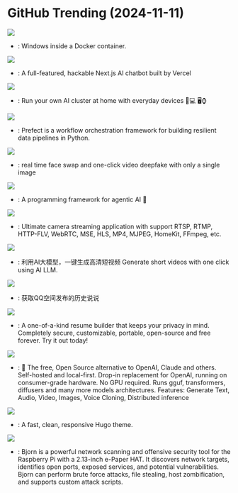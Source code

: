 # GitHub Trending (2024-11-11)

![](https://img.shields.io/badge/Shell-New%202-green?style=flat-square&logo=appveyor)
- [](https://github.comundefined): Windows inside a Docker container.

![](https://img.shields.io/badge/TypeScript-New%201-green?style=flat-square&logo=appveyor)
- [](https://github.comundefined): A full-featured, hackable Next.js AI chatbot built by Vercel

![](https://img.shields.io/badge/Python-New%20481-green?style=flat-square&logo=appveyor)
- [](https://github.comundefined): Run your own AI cluster at home with everyday devices 📱💻 🖥️⌚

![](https://img.shields.io/badge/Python-New%20198-green?style=flat-square&logo=appveyor)
- [](https://github.comundefined): Prefect is a workflow orchestration framework for building resilient data pipelines in Python.

![](https://img.shields.io/badge/Python-New%20190-green?style=flat-square&logo=appveyor)
- [](https://github.comundefined): real time face swap and one-click video deepfake with only a single image

![](https://img.shields.io/badge/Jupyter%20Notebook-New%20261-green?style=flat-square&logo=appveyor)
- [](https://github.comundefined): A programming framework for agentic AI 🤖

![](https://img.shields.io/badge/Go-New%20402-green?style=flat-square&logo=appveyor)
- [](https://github.comundefined): Ultimate camera streaming application with support RTSP, RTMP, HTTP-FLV, WebRTC, MSE, HLS, MP4, MJPEG, HomeKit, FFmpeg, etc.

![](https://img.shields.io/badge/Python-New%20253-green?style=flat-square&logo=appveyor)
- [](https://github.comundefined): 利用AI大模型，一键生成高清短视频 Generate short videos with one click using AI LLM.

![](https://img.shields.io/badge/Python-New%20240-green?style=flat-square&logo=appveyor)
- [](https://github.comundefined): 获取QQ空间发布的历史说说

![](https://img.shields.io/badge/TypeScript-New%20573-green?style=flat-square&logo=appveyor)
- [](https://github.comundefined): A one-of-a-kind resume builder that keeps your privacy in mind. Completely secure, customizable, portable, open-source and free forever. Try it out today!

![](https://img.shields.io/badge/C%2B%2B-New%20122-green?style=flat-square&logo=appveyor)
- [](https://github.comundefined): 🤖 The free, Open Source alternative to OpenAI, Claude and others. Self-hosted and local-first. Drop-in replacement for OpenAI, running on consumer-grade hardware. No GPU required. Runs gguf, transformers, diffusers and many more models architectures. Features: Generate Text, Audio, Video, Images, Voice Cloning, Distributed inference

![](https://img.shields.io/badge/HTML-New%20121-green?style=flat-square&logo=appveyor)
- [](https://github.comundefined): A fast, clean, responsive Hugo theme.

![](https://img.shields.io/badge/Python-New%20215-green?style=flat-square&logo=appveyor)
- [](https://github.comundefined): Bjorn is a powerful network scanning and offensive security tool for the Raspberry Pi with a 2.13-inch e-Paper HAT. It discovers network targets, identifies open ports, exposed services, and potential vulnerabilities. Bjorn can perform brute force attacks, file stealing, host zombification, and supports custom attack scripts.

